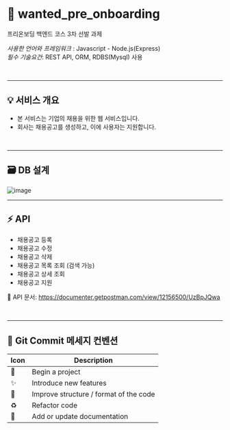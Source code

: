# 🚀 wanted_pre_onboarding
프리온보딩 백엔드 코스 3차 선발 과제

*사용한 언어와 프레임워크* : Javascript - Node.js(Express) <br>
*필수 기술요건*: REST API, ORM, RDBS(Mysql) 사용

<br>

---
## 💡 서비스 개요
- 본 서비스는 기업의 채용을 위한 웹 서비스입니다.
- 회사는 채용공고를 생성하고, 이에 사용자는 지원합니다.
<br/>

---

## 🗃️ DB 설계
![image](https://user-images.githubusercontent.com/63734765/174946902-9dea3509-35ac-4ddb-8e45-bdf5de505eaf.png)

---
## ⚡️ API
* 채용공고 등록
* 채용공고 수정
* 채용공고 삭제
* 채용공고 목록 조회 (검색 가능)
* 채용공고 상세 조회
* 채용공고 지원

💚 API 문서:  https://documenter.getpostman.com/view/12156500/UzBpJQwa

<br/>

---
## 📝 Git Commit 메세지 컨벤션
Icon | Description |
--- | ---  |
🎉  | Begin a project
✨  | Introduce new features
🎨  | Improve structure / format of the code
♻️  | Refactor code
📝  | Add or update documentation